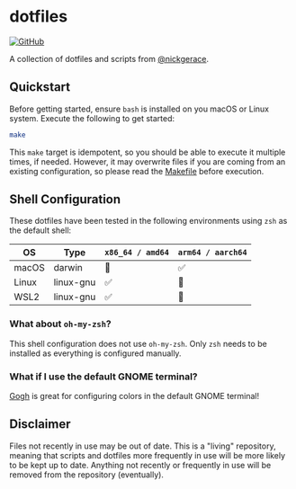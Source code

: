 # dotfiles

[![GitHub](https://img.shields.io/github/license/nickgerace/dotfiles?style=flat-square)](./LICENSE)

A collection of dotfiles and scripts from [@nickgerace](https://github.com/nickgerace).

## Quickstart

Before getting started, ensure `bash` is installed on you macOS or Linux system.
Execute the following to get started:

```bash
make
```

This `make` target is idempotent, so you should be able to execute it multiple times, if needed.
However, it may overwrite files if you are coming from an existing configuration, so please read the [Makefile](./Makefile) before execution.

## Shell Configuration

These dotfiles have been tested in the following environments using `zsh` as the default shell:

| OS    | Type      | `x86_64 / amd64` | `arm64 / aarch64` |
| ----- | --------- | ---------------- | ----------------- |
| macOS | darwin    | 🚫               | ✅                |
| Linux | linux-gnu | ✅               | 🚫                |
| WSL2  | linux-gnu | ✅               | 🚫                |

### What about `oh-my-zsh`?

This shell configuration does not use `oh-my-zsh`.
Only `zsh` needs to be installed as everything is configured manually.

### What if I use the default GNOME terminal? 

[Gogh](https://mayccoll.github.io/Gogh/) is great for configuring colors in the default GNOME terminal!

## Disclaimer

Files not recently in use may be out of date.
This is a "living" repository, meaning that scripts and dotfiles more frequently in use will be more likely to be kept up to date.
Anything not recently or frequently in use will be removed from the repository (eventually).
